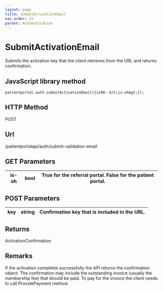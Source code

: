 ```yaml
---
layout: page
title: SubmitActivationEmail
nav_order: 12
parent: Authentication
---
```


# SubmitActivationEmail

Submits the activation key that the client retrieves from the URL and returns confirmation.

## JavaScript library method

```
patientportal.auth.submitActivationEmail({isOH: &lt;is-oh&gt;});
```

## HTTP Method

POST

## ****Url****

/patientportalapi/auth/submit-validation-email

## GET Parameters

| is-oh | bool | True for the referral portal. False for the patient portal. |
| --- | --- | --- |

## POST Parameters

| key | string | Confirmation key that is included in the URL. |
| --- | --- | --- |

## Returns

ActivationConfirmation

## Remarks

If the activation completes successfully the API returns the confirmation object. The confirmation may include the outstanding invoice (usually the membership fee) that should be paid. To pay for the invoice the client needs to call ProvidePayment method.
